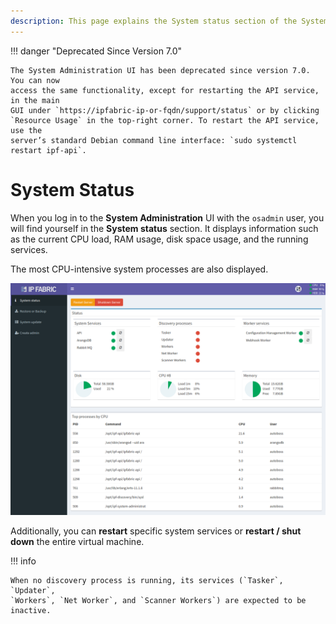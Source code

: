 ```yaml
---
description: This page explains the System status section of the System Administration UI.
---
```


!!! danger "Deprecated Since Version 7.0"

    The System Administration UI has been deprecated since version 7.0. You can now
    access the same functionality, except for restarting the API service, in the main
    GUI under `https://ipfabric-ip-or-fqdn/support/status` or by clicking
    `Resource Usage` in the top-right corner. To restart the API service, use the
    server’s standard Debian command line interface: `sudo systemctl restart ipf-api`.

# System Status

When you log in to the **System Administration** UI with the `osadmin` user, you
will find yourself in the **System status** section. It displays information
such as the current CPU load, RAM usage, disk space usage, and the running
services.

The most CPU-intensive system processes are also displayed.

![System status](system_status.png)

Additionally, you can **restart** specific system services or **restart / shut
down** the entire virtual machine.

!!! info

    When no discovery process is running, its services (`Tasker`, `Updater`,
    `Workers`, `Net Worker`, and `Scanner Workers`) are expected to be inactive.
